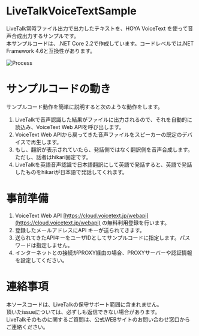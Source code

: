 # LiveTalkVoiceTextSample
LiveTalk常時ファイル出力で出力したテキストを、HOYA VoiceText を使って音声合成出力するサンプルです。  
本サンプルコードは、.NET Core 2.2で作成しています。コードレベルでは.NET Framework 4.6と互換性があります。

![Process](https://github.com/FujitsuSSL-LiveTalk/LiveTalkVoiceTextSample/blob/images/README.png)

# サンプルコードの動き
サンプルコード動作を簡単に説明すると次のような動作をします。  
1. LiveTalkで音声認識した結果がファイルに出力されるので、それを自動的に読込み、VoiceText Web APIを呼び出します。
2. VoiceText Web APIから戻ってきた音声ファイルをスピーカーの既定のデバイスで再生します。
3. もし、翻訳が表示されていたら、発話側ではなく翻訳側を音声合成します。ただし、話者はhikari固定です。
4. LiveTalkを英語音声認識で日本語翻訳にして英語で発話すると、英語で発話したものをhikariが日本語で発話してくれます。


# 事前準備
1. VoiceText Web API [https://cloud.voicetext.jp/webapi](https://cloud.voicetext.jp/webapi) の無料利用登録を行います。
2. 登録したメールアドレスにAPI キーが送られてきます。
3. 送られてきたAPIキーをユーザIDとしてサンプルコードに指定します。パスワードは指定しません。
4. インターネットとの接続がPROXY経由の場合、PROXYサーバーや認証情報を設定してください。

# 連絡事項
本ソースコードは、LiveTalkの保守サポート範囲に含まれません。  
頂いたissueについては、必ずしも返信できない場合があります。  
LiveTalkそのものに関するご質問は、公式WEBサイトのお問い合わせ窓口からご連絡ください。
